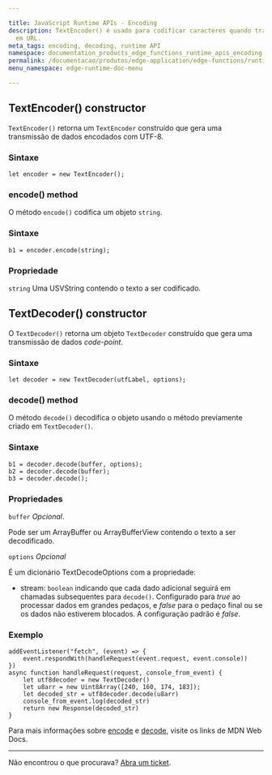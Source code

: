 ```yaml
---

title: JavaScript Runtime APIs - Encoding
description: TextEncoder() é usado para codificar caracteres quando transformando-o
  em URL.
meta_tags: encoding, decoding, runtime API
namespace: documentation_products_edge_functions_runtime_apis_encoding
permalink: /documentacao/produtos/edge-application/edge-functions/runtime-apis/javascript/encoding/
menu_namespace: edge-runtime-doc-menu

---
```

## TextEncoder() constructor

`TextEncoder()` retorna um `TextEncoder` construído que gera uma transmissão de dados encodados com UTF-8.

### Sintaxe

`let encoder = new TextEncoder();`

### encode() method

O método `encode()` codifica um objeto `string`.

### Sintaxe

`b1 = encoder.encode(string);`

### Propriedade

`string` Uma USVString contendo o texto a ser codificado.

## TextDecoder() constructor

O `TextDecoder()` retorna um objeto `TextDecoder` construído que gera uma transmissão de dados *code-point*.

### Sintaxe

`let decoder = new TextDecoder(utfLabel, options);`

### decode() method

O método `decode()` decodifica o objeto usando o método previamente criado em `TextDecoder()`.

### Sintaxe

    b1 = decoder.decode(buffer, options);
    b2 = decoder.decode(buffer);
    b3 = decoder.decode();

### Propriedades

`buffer` *Opcional*.

Pode ser um ArrayBuffer ou ArrayBufferView contendo o texto a ser decodificado.

`options` *Opcional*

É um dicionário TextDecodeOptions com a propriedade:

* stream: `boolean` indicando que cada dado adicional seguirá em chamadas subsequentes para `decode()`. Configurado para _true_ ao processar dados em grandes pedaços, e _false_ para o pedaço final ou se os dados não estiverem blocados. A configuração padrão é _false_.

### Exemplo

    addEventListener("fetch", (event) => {
        event.respondWith(handleRequest(event.request, event.console))
    })
    async function handleRequest(request, console_from_event) {
        let utf8decoder = new TextDecoder()
        let u8arr = new Uint8Array([240, 160, 174, 183]);
        let decoded_str = utf8decoder.decode(u8arr)
        console_from_event.log(decoded_str)
        return new Response(decoded_str)
    }

Para mais informações sobre [encode](https://developer.mozilla.org/en-US/docs/Web/API/TextEncoder) e [decode](https://developer.mozilla.org/en-US/docs/Web/API/TextDecoder), visite os links de MDN Web Docs.

---
Não encontrou o que procurava? [Abra um ticket](https://tickets.azion.com/pt-BR/support/login/).
